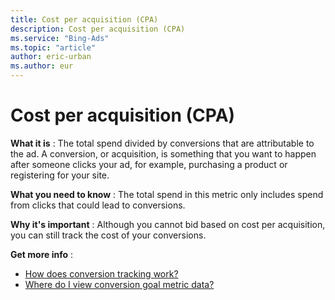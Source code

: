 ```yaml
---
title: Cost per acquisition (CPA)
description: Cost per acquisition (CPA)
ms.service: "Bing-Ads"
ms.topic: "article"
author: eric-urban
ms.author: eur
---
```


# Cost per acquisition (CPA)

**What it is** : The total spend divided by conversions that are attributable to the ad. A conversion, or acquisition, is something that you want to happen after someone clicks your ad, 	   for example, purchasing a product or registering for your site.

**What you need to know** : The total spend in this metric only includes spend from clicks that could lead to conversions.

**Why it's important** : Although you cannot bid based on cost per acquisition, you can still track the cost of your conversions.

**Get more info** :
- [How does conversion tracking work?](../hlp_BA_CONC_UETv2HowCTWorks.md)
- [Where do I view conversion goal metric data?](../hlp_BA_CONC_UETv2HowCTWhereViewData.md)


